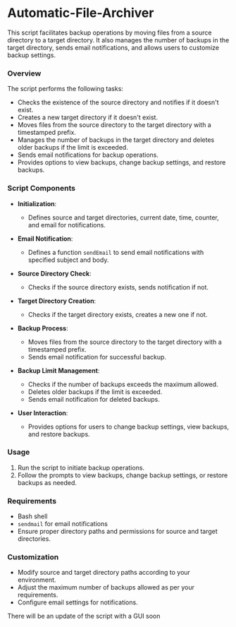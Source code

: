 # Automatic-File-Archiver
This script facilitates backup operations by moving files from a source directory to a target directory. It also manages the number of backups in the target directory, sends email notifications, and allows users to customize backup settings.

### Overview
The script performs the following tasks:
- Checks the existence of the source directory and notifies if it doesn't exist.
- Creates a new target directory if it doesn't exist.
- Moves files from the source directory to the target directory with a timestamped prefix.
- Manages the number of backups in the target directory and deletes older backups if the limit is exceeded.
- Sends email notifications for backup operations.
- Provides options to view backups, change backup settings, and restore backups.

### Script Components
- **Initialization**:
  - Defines source and target directories, current date, time, counter, and email for notifications.

- **Email Notification**:
  - Defines a function `sendEmail` to send email notifications with specified subject and body.

- **Source Directory Check**:
  - Checks if the source directory exists, sends notification if not.

- **Target Directory Creation**:
  - Checks if the target directory exists, creates a new one if not.

- **Backup Process**:
  - Moves files from the source directory to the target directory with a timestamped prefix.
  - Sends email notification for successful backup.

- **Backup Limit Management**:
  - Checks if the number of backups exceeds the maximum allowed.
  - Deletes older backups if the limit is exceeded.
  - Sends email notification for deleted backups.

- **User Interaction**:
  - Provides options for users to change backup settings, view backups, and restore backups.

### Usage
1. Run the script to initiate backup operations.
2. Follow the prompts to view backups, change backup settings, or restore backups as needed.

### Requirements
- Bash shell
- `sendmail` for email notifications
- Ensure proper directory paths and permissions for source and target directories.

### Customization
- Modify source and target directory paths according to your environment.
- Adjust the maximum number of backups allowed as per your requirements.
- Configure email settings for notifications.

There will be an update of the script with a GUI soon
